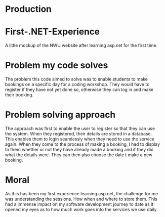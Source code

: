 # Production

# First-.NET-Experience
A little mockup of the NWU website after learning asp.net for the first time.

# Problem my code solves
The problem this code aimed to solve was to enable students to make bookings on a specific day for a coding workshop.
They would have to register if they have not yet done so, otherwise they can log in and make their booking.

# Problem solving approach
The approach was first to enable the user to register so that they can use the system.  When they registered, their details
are stored in a database.  This enables them to login seamlessly when they need to use the service again.  When they come to the process 
of making a booking, I had to display to them whether or not they have already made a booking and if they did what the details were.  They can then also 
choose the date t make a new booking.

# Moral 
As this has been my first experience learning asp.net, the challenge for me was understanding the sessions.  How when and where
to store them.  This had a immense impact on my software development journey to date as it opened my eyes as to how much work goes into
the services we use daily.
